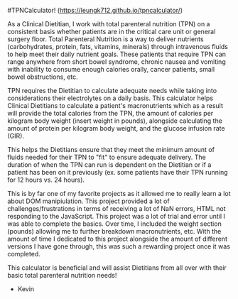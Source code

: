 #TPNCalculator! (https://leungk712.github.io/tpncalculator/)

As a Clinical Dietitian, I work with total parenteral nutrition (TPN) on a consistent basis whether patients are in the
critical care unit or general surgery floor. Total Parenteral Nutrition is a way to deliver nutrients (carbohydrates, 
protein, fats, vitamins, minerals) through intravenous fluids to help meet their daily nutrient goals. These patients 
that require TPN can range anywhere from short bowel syndrome, chronic nausea and vomiting with inability to consume
enough calories orally, cancer patients, small bowel obstructions, etc. 

TPN requires the Dietitian to calculate adequate needs while taking into considerations their electrolytes on a daily 
basis. This calculator helps Clinical Dietitians to calculate a patient's macronutrients which as a result will provide
the total calories from the TPN, the amount of calories per kilogram body weight (insert weight in pounds), alongside
calculating the amount of protein per kilogram body weight, and the glucose infusion rate (GIR). 

This helps the Dietitians ensure that they meet the minimum amount of fluids needed for their TPN to "fit" to ensure
adequate delivery. The duration of when the TPN can run is dependent on the Dietitian or if a patient has been on it previously
(ex. some patients have their TPN running for 12 hours vs. 24 hours).

This is by far one of my favorite projects as it allowed me to really learn a lot about DOM manipiulation. This project provided 
a lot of challenges/frustrations in terms of receiving a lot of NaN errors, HTML not responding to the JavaScript. This project 
was a lot of trial and error until I was able to complete the basics. Over time, I included the weight section (pounds) allowing 
me to further breakdown macronutrients, etc. With the amount of time I dedicated to this project alongside the amount of different
versions I have gone through, this was such a rewarding project once it was completed. 

This calculator is beneficial and will assist Dietitians from all over with their basic total parenteral nutrition needs! 

- Kevin
